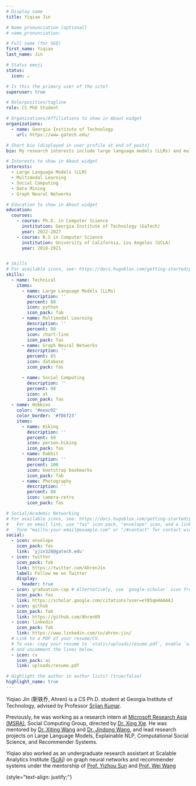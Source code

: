```yaml
---
# Display name
title: Yiqiao Jin

# Name pronunciation (optional)
# name_pronunciation: 

# Full name (for SEO)
first_name: Yiqiao
last_name: Jin

# Status emoji
status:
  icon: ☕️

# Is this the primary user of the site?
superuser: true

# Role/position/tagline
role: CS PhD Student

# Organizations/Affiliations to show in About widget
organizations:
  - name: Georgia Institute of Technology
    url: https://www.gatech.edu/

# Short bio (displayed in user profile at end of posts)
bio: My research interests include large language models (LLMs) and multimodal learning, especially the evaluation, application, and fine-tuning of LLMs.

# Interests to show in About widget
interests:
  - Large Language Models (LLM)
  - Multimodal Learning
  - Social Computing
  - Data Mining
  - Graph Neural Networks

# Education to show in About widget
education:
  courses:
    - course: Ph.D. in Computer Science
      institution: Georgia Institute of Technology (GaTech)
      year: 2022-2027
    - course: B.S in Computer Science
      institution: University of California, Los Angeles (UCLA)
      year: 2018-2021


# Skills
# For available icons, see: https://docs.hugoblox.com/getting-started/page-builder/#icons
skills:
  - name: Technical
    items:
      - name: Large Language Models (LLMs)
        description: ''
        percent: 80
        icon: python
        icon_pack: fab
      - name: Multimodal Learning
        description: ''
        percent: 80
        icon: chart-line
        icon_pack: fas
      - name: Graph Neural Networks
        description: ''
        percent: 85
        icon: database
        icon_pack: fas        

      - name: Social Computing
        description: ''
        percent: 90
        icon: at
        icon_pack: fas
  - name: Hobbies
    color: '#eeac02'
    color_border: '#f0bf23'
    items:
      - name: Hiking
        description: ''
        percent: 60
        icon: person-hiking
        icon_pack: fas
      - name: Rabbit
        description: ''
        percent: 100
        icon: bootstrap bookmarks
        icon_pack: fab
      - name: Photography
        description: ''
        percent: 80
        icon: camera-retro
        icon_pack: fas

# Social/Academic Networking
# For available icons, see: https://docs.hugoblox.com/getting-started/page-builder/#icons
#   For an email link, use "fas" icon pack, "envelope" icon, and a link in the
#   form "mailto:your-email@example.com" or "/#contact" for contact widget.
social:
  - icon: envelope
    icon_pack: fas
    link: 'yjin328@gatech.edu'
  - icon: twitter
    icon_pack: fab
    link: https://twitter.com/AhrenJin
    label: Follow me on Twitter
    display:
      header: true
  - icon: graduation-cap # Alternatively, use `google-scholar` icon from `ai` icon pack
    icon_pack: fas
    link: https://scholar.google.com/citations?user=eY85qm4AAAAJ
  - icon: github
    icon_pack: fab
    link: https://github.com/Ahren09
  - icon: linkedin
    icon_pack: fab
    link: https://www.linkedin.com/in/ahren-jin/
  # Link to a PDF of your resume/CV.
  # To use: copy your resume to `static/uploads/resume.pdf`, enable `ai` icons in `params.yaml`,
  # and uncomment the lines below.
  - icon: cv
    icon_pack: ai
    link: uploads/resume.pdf

# Highlight the author in author lists? (true/false)
highlight_name: true
---
```



Yiqiao Jin (靳轶乔, Ahren) is a CS Ph.D. student at Georgia Institute of Technology, advised by Professor [Srijan Kumar](https://cc.gatech.edu/~srijan/). 

Previously, he was working as a research intern at [Microsoft Research Asia (MSRA)]('https://www.microsoft.com/en-us/research/lab/microsoft-research-asia/groups/'), Social Computing Group, directed by [Dr. Xing Xie](https://scholar.google.com/citations?hl=zh-CN&user=5EQfAFIAAAAJ). He was mentored by [Dr. Xiting Wang](https://scholar.google.com/citations?hl=zh-CN&user=urC8meQAAAAJ) and [Dr. Jindong Wang](https://jd92.wang/), and lead research projects on Large Language Models, Explainable NLP, Computational Social Science, and Recommender Systems.

Yiqiao also worked as an undergraduate research assistant at Scalable Analytics Institute ([ScAi](https://scai.cs.ucla.edu/)) on graph neural networks and recommender systems under the mentorship of [Prof. Yizhou Sun](http://web.cs.ucla.edu/~yzsun/) and [Prof. Wei Wang](http://web.cs.ucla.edu/~weiwang/)

{style="text-align: justify;"}
